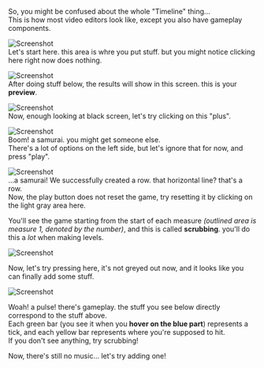 So, you might be confused about the whole "Timeline" thing...  
This is how most video editors look like, except you also have gameplay components.

![Screenshot](/rdtutorial/public/images/basics/basics_1.jpg)  
Let's start here. this area is whre you put stuff. but you might notice clicking here right now does nothing.

![Screenshot](/rdtutorial/public/images/basics/basics_2.jpg)  
After doing stuff below, the results will show in this screen. this is your **preview**.

![Screenshot](/rdtutorial/public/images/basics/basics_3.jpg)  
Now, enough looking at black screen, let's try clicking on this "plus".

![Screenshot](/rdtutorial/public/images/basics/basics_4.jpg)  
Boom! a samurai. you might get someone else.  
There's a lot of options on the left side, but let's ignore that for now, and press "play".

![Screenshot](/rdtutorial/public/images/basics/basics_5.jpg)  
...a samurai! We successfully created a row. that horizontal line? that's a row.  
Now, the play button does not reset the game, try resetting it by clicking on the light gray area here.

You'll see the game starting from the start of each measure *(outlined area is measure 1, denoted by the number)*, and this is called **scrubbing**. you'll do this a *lot* when making levels.

![Screenshot](/rdtutorial/public/images/basics/basics_6.jpg)  

Now, let's try pressing here, it's not greyed out now, and it looks like you can finally add some stuff.

![Screenshot](/rdtutorial/public/images/basics/basics_7.jpg)  

Woah! a pulse! there's gameplay. the stuff you see below directly correspond to the stuff above.  
Each green bar (you see it when you **hover on the blue part**) represents a tick, and each yellow bar represents where you're supposed to hit.  
If you don't see anything, try scrubbing!

Now, there's still no music... let's try adding one!    